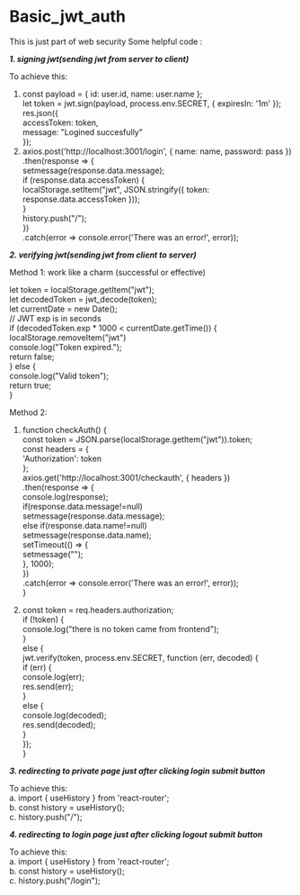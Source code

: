 # Basic_jwt_auth
This is just part of web security
Some helpful code : <br />

***1. signing jwt(sending jwt from server to client)*** <br />

To achieve this: <br />

1.  const payload = { id: user.id, name: user.name }; <br />
    let token = jwt.sign(payload, process.env.SECRET, { expiresIn: '1m' }); <br />
    res.json({ <br />
    accessToken: token, <br />
    message: "Logined succesfully" <br />
    }); <br />
2.  axios.post('http://localhost:3001/login', { name: name, password: pass }) <br />
    .then(response => { <br />
        setmessage(response.data.message); <br />
        if (response.data.accessToken) { <br />
            localStorage.setItem("jwt", JSON.stringify({ token: response.data.accessToken })); <br />
        } <br />
        history.push("/"); <br />
    }) <br />
    .catch(error => console.error('There was an error!', error)); <br />

***2. verifying jwt(sending jwt from client to server)***  <br />

Method 1: work like a charm (successful or effective) <br />

let token = localStorage.getItem("jwt"); <br />
let decodedToken = jwt_decode(token); <br />
let currentDate = new Date(); <br />
// JWT exp is in seconds  <br />
if (decodedToken.exp * 1000 < currentDate.getTime()) {  <br />
localStorage.removeItem("jwt") <br />
console.log("Token expired."); <br />
return false; <br />
} else { <br />
console.log("Valid token"); <br />
return true; <br />
} <br />

Method 2:  <br />

1.  function checkAuth() {  <br />
    const token = JSON.parse(localStorage.getItem("jwt")).token; <br />
    const headers = { <br />
        'Authorization': token <br />
    }; <br />
    axios.get('http://localhost:3001/checkauth', { headers }) <br />
      .then(response => { <br />
          console.log(response); <br />
          if(response.data.message!=null) <br />
          setmessage(response.data.message); <br />
          else if(response.data.name!=null) <br />
          setmessage(response.data.name); <br />
          setTimeout(() => { <br />
              setmessage(""); <br />
          }, 1000); <br />
      }) <br />
      .catch(error => console.error('There was an error!', error)); <br />
    } <br />

2.  const token = req.headers.authorization; <br />
    if (!token) { <br />
      console.log("there is no token came from frontend"); <br />
    } <br />
    else { <br />
      jwt.verify(token, process.env.SECRET, function (err, decoded) { <br />
        if (err) { <br />
          console.log(err); <br />
          res.send(err); <br />
        } <br />
        else { <br />
          console.log(decoded); <br />
          res.send(decoded); <br />
        } <br />
      }); <br />
    } <br />

***3. redirecting to private page just after clicking login submit button*** <br />

To achieve this: <br />
a. import { useHistory } from 'react-router'; <br />
b. const history = useHistory(); <br />
c. history.push("/"); <br />

***4. redirecting to login page just after clicking logout submit button*** <br />

To achieve this: <br />
a. import { useHistory } from 'react-router'; <br />
b. const history = useHistory(); <br />
c. history.push("/login"); <br />
